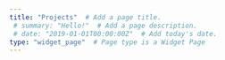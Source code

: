 ```yaml
---
title: "Projects"  # Add a page title.
 # summary: "Hello!"  # Add a page description.
 # date: "2019-01-01T00:00:00Z"  # Add today's date.
type: "widget_page"  # Page type is a Widget Page
---
```

